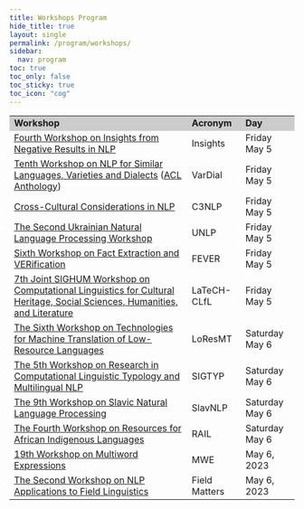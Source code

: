 ```yaml
---
title: Workshops Program
hide_title: true
layout: single
permalink: /program/workshops/
sidebar:
  nav: program
toc: true
toc_only: false
toc_sticky: true
toc_icon: "cog" 
---
```


<table>
  <tr style="background-color:#cccccc">
    <td><b>Workshop</b></td>
    <td><b>Acronym</b></td>
    <td><b>Day</b></td>
    <!-- <td><b>Room</b></td> -->
  </tr>
  <tr>
    <td><a href='https://insights-workshop.github.io/'>Fourth Workshop on Insights from Negative Results in NLP</a>
    </td>
    <td>Insights</td>
    <td>Friday May 5</td>
    <!-- <td>Elafiti 1</td> -->
  </tr>

  <tr>
    <td><a href='https://sites.google.com/view/vardial-2023?pli=1'>Tenth Workshop on NLP for Similar Languages, Varieties and Dialects</a> (<a href="https://aclanthology.org/events/eacl-2023/#2023vardial-1" target='_blank'>ACL Anthology</a>)
    </td>
    <td>VarDial</td>
    <td>Friday May 5</td>
    <!-- <td>Elafiti 2</td> -->
  </tr>

  <tr>
    <td><a href='https://sites.google.com/view/c3nlp/home?'>Cross-Cultural Considerations in NLP</a>
    </td>
    <td>C3NLP</td>
    <td>Friday May 5</td>
    <!-- <td>Elafiti Foyer</td> -->
  </tr>

  <tr>
    <td><a href='https://unlp.org.ua/'>The Second Ukrainian Natural Language Processing Workshop</a></td>
    <td>UNLP</td>
    <td>Friday May 5</td>
    <!-- <td>Divona 1</td> -->
  </tr>

  <tr>
    <td><a href='https://fever.ai/workshop.html'>Sixth Workshop on Fact Extraction and VERification</a>
    </td>
    <td>FEVER</td>
    <td>Friday May 5</td>
    <!-- <td>Dinvona 2</td> -->
  </tr>

  <tr>
    <td><a href='https://sighum.wordpress.com/events/latech-clfl-2023/'>7th Joint SIGHUM Workshop on Computational Linguistics for Cultural Heritage, Social Sciences, Humanities, and Literature</a>
    </td>
    <td>LaTeCH-CLfL</td>
    <td>Friday May 5</td>
    <!-- <td>Asimon</td> -->
  </tr>

  <tr>
    <td><a href='https://sites.google.com/view/loresmt/'>The Sixth Workshop on Technologies for Machine Translation of Low-Resource Languages</a>
    </td>
    <td>LoResMT</td>
    <td>Saturday May 6</td>
    <!-- <td>Elafiti 1</td> -->
  </tr>

  <tr>
      <td><a href='https://sigtyp.github.io/workshop.html'>The 5th Workshop on Research in Computational Linguistic Typology and Multilingual NLP</a></td> 
      <td>SIGTYP</td>
      <td>Saturday May 6</td>
      <!-- <td>Elafiti 2</td> -->
    </tr>

  <tr>
    <td><a href='http://bsnlp.cs.helsinki.fi/'>The 9th Workshop on Slavic Natural Language Processing</a>
    </td>
    <td>SlavNLP</td>
    <td>Saturday May 6</td>
    <!-- <td>Elafiti Foyer</td> -->
  </tr>

  <tr>
    <td><a href='https://sadilar.org/index.php/en/2/374'>The Fourth Workshop on Resources for African Indigenous Languages</a></td>
    <td>RAIL</td>
    <td>Saturday May 6</td>
    <!-- <td>Dinvona 1</td> -->
  </tr>

  <tr>
    <td><a href='https://multiword.org/mwe2023/'>19th Workshop on Multiword Expressions</a>
    </td>
    <td>MWE</td>
    <td>May 6, 2023</td>
    <!-- <td>Dinvona 2</td> -->
  </tr>

  <tr>
    <td><a href='https://field-matters.github.io/'>The Second Workshop on NLP Applications to Field Linguistics</a>
    </td>
    <td>Field Matters</td>
    <td>May 6, 2023</td>
    <!-- <td>Asimon</td> -->
  </tr>

</table>

 










